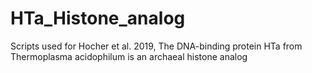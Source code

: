 # HTa_Histone_analog
Scripts used for Hocher et al. 2019, The DNA-binding protein HTa from Thermoplasma acidophilum is an archaeal histone analog
